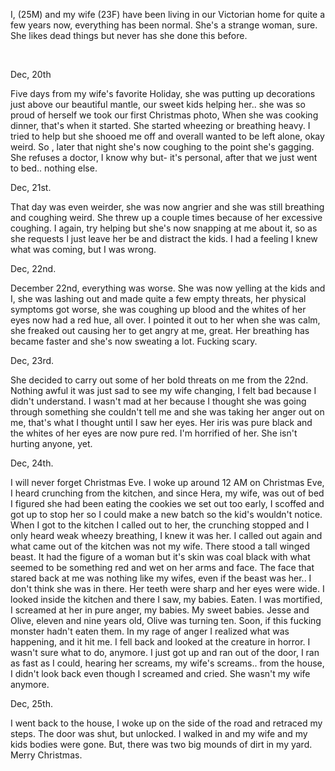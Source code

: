 I, (25M) and my wife (23F) have been living in our Victorian home for quite a few years now, everything has been normal. She's a strange woman, sure. She likes dead things but never has she done this before.

&#x200B;

Dec, 20th

Five days from my wife's favorite Holiday, she was putting up decorations just above our beautiful mantle, our sweet kids helping her.. she was so proud of herself we took our first Christmas photo, When she was cooking dinner, that's when it started. She started wheezing or breathing heavy. I tried to help but she shooed me off and overall wanted to be left alone, okay weird. So , later that night she's now coughing to the point she's gagging. She refuses a doctor, I know why but- it's personal, after that we just went to bed.. nothing else.

Dec, 21st.

That day was even weirder, she was now angrier and she was still breathing and coughing weird. She threw up a couple times because of her excessive coughing. I again, try helping but she's now snapping at me about it, so as she requests I just leave her be and distract the kids. I had a feeling I knew what was coming, but I was wrong. 

Dec, 22nd.

December 22nd, everything was worse. She was now yelling at the kids and I, she was lashing out and made quite a few empty threats, her physical symptoms got worse, she was coughing up blood and the whites of her eyes now had a red hue, all over. I pointed it out to her when she was  calm, she freaked out causing her to get angry at me, great. Her breathing has became faster and she's now sweating a lot. Fucking scary.

Dec, 23rd.

She decided to carry out some of her bold threats on me from the 22nd. Nothing awful it was just sad to see my wife changing, I felt bad because I didn't understand. I wasn't mad at her because I thought she was going through something she couldn't tell me and she was taking her anger out on me, that's what I thought until I saw her eyes. Her iris was pure black and the whites of her eyes are now pure red. I'm horrified of her. She isn't hurting anyone, yet.

Dec, 24th.

I will never forget Christmas Eve. I woke up around 12 AM on Christmas Eve, I heard crunching from the kitchen, and since Hera, my wife, was out of bed I figured she had been eating the cookies we set out too early, I scoffed and got up to stop her so I could make a new batch so the kid's wouldn't notice. When I got to the kitchen I called out to her, the crunching stopped and I only heard weak wheezy breathing, I knew it was her. I called out again and what came out of the kitchen was not my wife. There stood a tall winged beast. It had the figure of a woman but it's skin was coal black with what seemed to be something red and wet on her arms and face. The face that stared back at me was nothing like my wifes, even if the beast was her.. I don't think she was in there. Her teeth were sharp and her eyes were wide. I looked inside the kitchen and there I saw, my babies. Eaten. I was mortified, I screamed at her in pure anger, my babies. My sweet babies. Jesse and Olive, eleven and nine years old, Olive was turning ten. Soon, if this fucking monster hadn't eaten them. In my rage of anger I realized what was happening, and it hit me. I fell back and looked at the creature in horror. I wasn't sure what to do, anymore. I just got up and ran out of the door, I ran as fast as I could, hearing her screams, my wife's screams.. from the house, I didn't look back even though I screamed and cried. She wasn't my wife anymore.

Dec, 25th.

I went back to the house, I woke up on the side of the road and retraced my steps. The door was shut, but unlocked. I walked in and my wife and my kids bodies were gone. But, there was two big mounds of dirt in my yard. Merry Christmas.